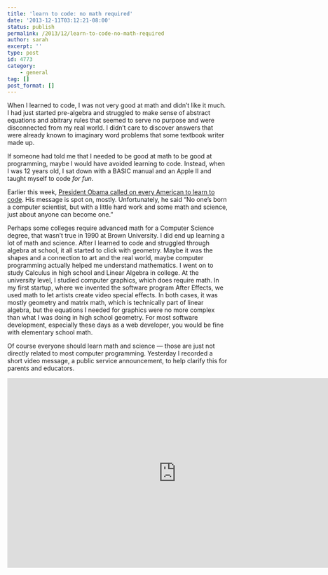 ```yaml
---
title: 'learn to code: no math required'
date: '2013-12-11T03:12:21-08:00'
status: publish
permalink: /2013/12/learn-to-code-no-math-required
author: sarah
excerpt: ''
type: post
id: 4773
category:
    - general
tag: []
post_format: []
---
```

When I learned to code, I was not very good at math and didn’t like it much. I had just started pre-algebra and struggled to make sense of abstract equations and abitrary rules that seemed to serve no purpose and were disconnected from my real world. I didn’t care to discover answers that were already known to imaginary word problems that some textbook writer made up.

If someone had told me that I needed to be good at math to be good at programming, maybe I would have avoided learning to code. Instead, when I was 12 years old, I sat down with a BASIC manual and an Apple II and taught myself to code *for fun*.

Earlier this week, [President Obama called on every American to learn to code](http://www.youtube.com/watch?v=6XvmhE1J9PY). His message is spot on, mostly. Unfortunately, he said “No one’s born a computer scientist, but with a little hard work and some math and science, just about anyone can become one.”

Perhaps some colleges require advanced math for a Computer Science degree, that wasn’t true in 1990 at Brown University. I did end up learning a lot of math and science. After I learned to code and struggled through algebra at school, it all started to click with geometry. Maybe it was the shapes and a connection to art and the real world, maybe computer programming actually helped me understand mathematics. I went on to study Calculus in high school and Linear Algebra in college. At the university level, I studied computer graphics, which does require math. In my first startup, where we invented the software program After Effects, we used math to let artists create video special effects. In both cases, it was mostly geometry and matrix math, which is technically part of linear algebra, but the equations I needed for graphics were no more complex than what I was doing in high school geometry. For most software development, especially these days as a web developer, you would be fine with elementary school math.

Of course everyone should learn math and science — those are just not directly related to most computer programming. Yesterday I recorded a short video message, a public service announcement, to help clarify this for parents and educators.

<iframe allow="accelerometer; autoplay; clipboard-write; encrypted-media; gyroscope; picture-in-picture" allowfullscreen="" frameborder="0" height="433" loading="lazy" src="https://www.youtube.com/embed/f8Un4Nv0xTU?feature=oembed" title="Learn to Code: no math required" width="770"></iframe>